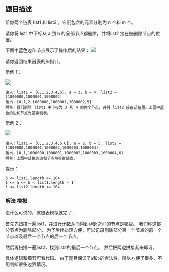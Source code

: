## 题目描述
给你两个链表 list1 和 list2 ，它们包含的元素分别为 n 个和 m 个。

请你将 list1 中下标从 a 到 b 的全部节点都删除，并将list2 接在被删除节点的位置。

下图中蓝色边和节点展示了操作后的结果：
![](https://assets.leetcode-cn.com/aliyun-lc-upload/uploads/2020/11/28/fig1.png)

请你返回结果链表的头指针。

示例 1：

![](https://assets.leetcode-cn.com/aliyun-lc-upload/uploads/2020/11/28/merge_linked_list_ex1.png)
```
输入：list1 = [0,1,2,3,4,5], a = 3, b = 4, list2 = [1000000,1000001,1000002]
输出：[0,1,2,1000000,1000001,1000002,5]
解释：我们删除 list1 中下标为 3 和 4 的两个节点，并将 list2 接在该位置。上图中蓝色的边和节点为答案链表。
```
示例 2：

![](https://assets.leetcode-cn.com/aliyun-lc-upload/uploads/2020/11/28/merge_linked_list_ex2.png)
```
输入：list1 = [0,1,2,3,4,5,6], a = 2, b = 5, list2 = [1000000,1000001,1000002,1000003,1000004]
输出：[0,1,1000000,1000001,1000002,1000003,1000004,6]
解释：上图中蓝色的边和节点为答案链表。
```

提示：
```
3 <= list1.length <= 104
1 <= a <= b < list1.length - 1
1 <= list2.length <= 104
```

### 解法 模拟
没什么可说的，就链表模拟就完了…

首先先扫描一遍list1，并进行计数从而得到`a`和`b`之间的节点是哪些。
我们称这部分节点为删除部分。
为了后续处理方便，可以记录删除部分第一个节点的前一个节点以及最后一个节点的后一个节点。

然后再扫描一遍list2，找到list2的最后一个节点。
然后把两边拼接起来即可。

具体逻辑和细节可看代码。
由于题目保证了`a`和`b`的合法性，所以方便了很多，不用判断很多边界情况。